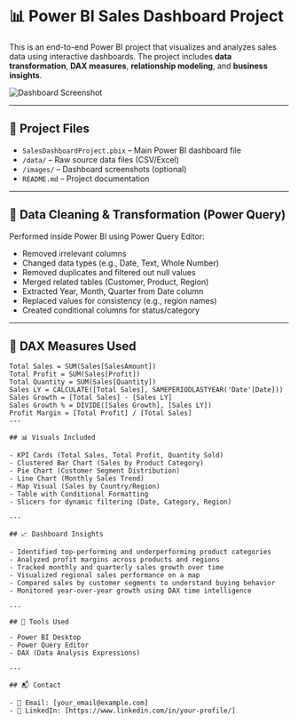 # 📊 Power BI Sales Dashboard Project

This is an end-to-end Power BI project that visualizes and analyzes sales data using interactive dashboards. The project includes **data transformation**, **DAX measures**, **relationship modeling**, and **business insights**.

![Dashboard Screenshot](images/sales-dashboard.png) <!-- Optional: Add a screenshot to /images folder -->

---

## 📁 Project Files

- `SalesDashboardProject.pbix` – Main Power BI dashboard file
- `/data/` – Raw source data files (CSV/Excel)
- `/images/` – Dashboard screenshots (optional)
- `README.md` – Project documentation

---

## 🔧 Data Cleaning & Transformation (Power Query)

Performed inside Power BI using Power Query Editor:

- Removed irrelevant columns
- Changed data types (e.g., Date, Text, Whole Number)
- Removed duplicates and filtered out null values
- Merged related tables (Customer, Product, Region)
- Extracted Year, Month, Quarter from Date column
- Replaced values for consistency (e.g., region names)
- Created conditional columns for status/category

---

## 🔢 DAX Measures Used

```DAX
Total Sales = SUM(Sales[SalesAmount])
Total Profit = SUM(Sales[Profit])
Total Quantity = SUM(Sales[Quantity])
Sales LY = CALCULATE([Total Sales], SAMEPERIODLASTYEAR('Date'[Date]))
Sales Growth = [Total Sales] - [Sales LY]
Sales Growth % = DIVIDE([Sales Growth], [Sales LY])
Profit Margin = [Total Profit] / [Total Sales]
---

## 📊 Visuals Included

- KPI Cards (Total Sales, Total Profit, Quantity Sold)
- Clustered Bar Chart (Sales by Product Category)
- Pie Chart (Customer Segment Distribution)
- Line Chart (Monthly Sales Trend)
- Map Visual (Sales by Country/Region)
- Table with Conditional Formatting
- Slicers for dynamic filtering (Date, Category, Region)

---

## 📈 Dashboard Insights

- Identified top-performing and underperforming product categories
- Analyzed profit margins across products and regions
- Tracked monthly and quarterly sales growth over time
- Visualized regional sales performance on a map
- Compared sales by customer segments to understand buying behavior
- Monitored year-over-year growth using DAX time intelligence

---

## 🚀 Tools Used

- Power BI Desktop
- Power Query Editor
- DAX (Data Analysis Expressions)

---

## 📬 Contact

- 📧 Email: [your_email@example.com]
- 🔗 LinkedIn: [https://www.linkedin.com/in/your-profile/]
